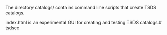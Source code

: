 The directory catalogs/ contains command line scripts that create TSDS catalogs.

index.html is an experimental GUI for creating and testing TSDS catalogs.# tsdscc
